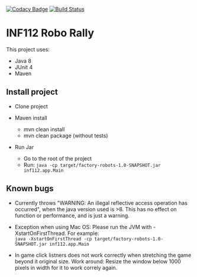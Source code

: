 [![Codacy Badge](https://api.codacy.com/project/badge/Grade/6f45b1103d2845708238cd5ca2cad53f)](https://app.codacy.com/gh/inf112-v20/factoryRobots?utm_source=github.com&utm_medium=referral&utm_content=inf112-v20/factoryRobots&utm_campaign=Badge_Grade_Settings)
[![Build Status](https://travis-ci.com/inf112-v20/factoryRobots.svg?branch=master)](https://travis-ci.com/inf112-v20/factoryRobots)
# INF112 Robo Rally
This project uses:
*   Java 8
*   JUnit 4
*   Maven
 
## Install project

*   Clone project
*   Maven install
    *   mvn clean install
    *   mvn clean package (without tests)   
    
*   Run Jar
    * Go to the root of the project
    * Run: ```java -cp target/factory-robots-1.0-SNAPSHOT.jar inf112.app.Main```


## Known bugs
- Currently throws "WARNING: An illegal reflective access operation has occurred", 
when the java version used is >8. This has no effect on function or performance, and is just a warning.

- Exception when using Mac OS: Please run the JVM with -XstartOnFirstThread. For example:<br>
```java -XstartOnFirstThread -cp target/factory-robots-1.0-SNAPSHOT.jar inf112.app.Main```

- In game click listners does not work correctly when stretching the game beyond it original size. Work around: Resize the window below 1000 pixels in width for it to work correly again.
